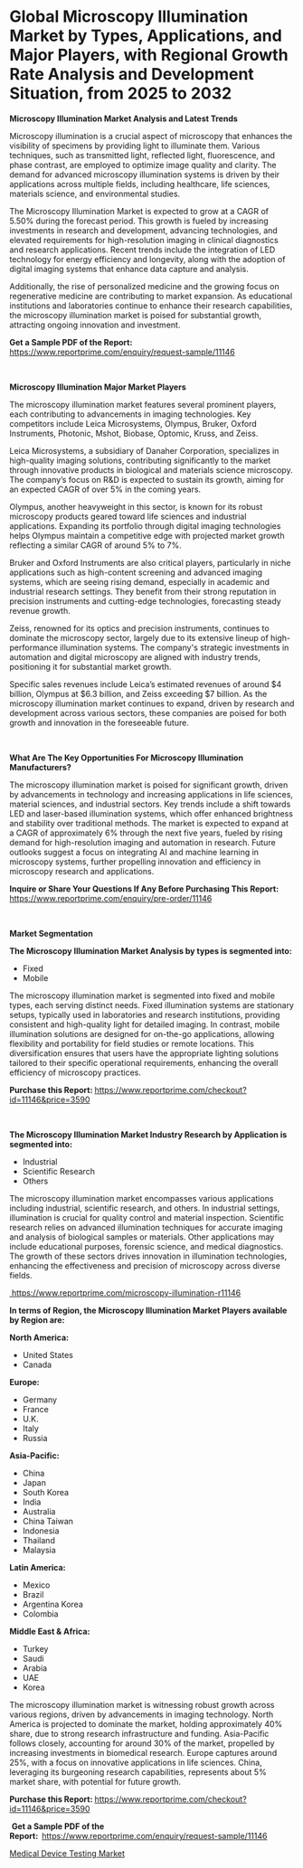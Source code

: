 <p><h1>Global Microscopy Illumination Market by Types, Applications, and Major Players, with Regional Growth Rate Analysis and Development Situation, from 2025 to 2032</h1></p><p><strong>Microscopy Illumination Market Analysis and Latest Trends</strong></p>
<p><p>Microscopy illumination is a crucial aspect of microscopy that enhances the visibility of specimens by providing light to illuminate them. Various techniques, such as transmitted light, reflected light, fluorescence, and phase contrast, are employed to optimize image quality and clarity. The demand for advanced microscopy illumination systems is driven by their applications across multiple fields, including healthcare, life sciences, materials science, and environmental studies.</p><p>The Microscopy Illumination Market is expected to grow at a CAGR of 5.50% during the forecast period. This growth is fueled by increasing investments in research and development, advancing technologies, and elevated requirements for high-resolution imaging in clinical diagnostics and research applications. Recent trends include the integration of LED technology for energy efficiency and longevity, along with the adoption of digital imaging systems that enhance data capture and analysis.</p><p>Additionally, the rise of personalized medicine and the growing focus on regenerative medicine are contributing to market expansion. As educational institutions and laboratories continue to enhance their research capabilities, the microscopy illumination market is poised for substantial growth, attracting ongoing innovation and investment.</p></p>
<p><strong>Get a Sample PDF of the Report:&nbsp;</strong> <a href="https://www.reportprime.com/enquiry/request-sample/11146?utm_campaign=3033&utm_medium=2&utm_source=Github&utm_content=ia&utm_term=20032025&utm_id=microscopy-illumination">https://www.reportprime.com/enquiry/request-sample/11146</a></p>
<p>&nbsp;</p>
<p><strong>Microscopy Illumination Major Market Players</strong></p>
<p><p>The microscopy illumination market features several prominent players, each contributing to advancements in imaging technologies. Key competitors include Leica Microsystems, Olympus, Bruker, Oxford Instruments, Photonic, Mshot, Biobase, Optomic, Kruss, and Zeiss.</p><p>Leica Microsystems, a subsidiary of Danaher Corporation, specializes in high-quality imaging solutions, contributing significantly to the market through innovative products in biological and materials science microscopy. The company’s focus on R&D is expected to sustain its growth, aiming for an expected CAGR of over 5% in the coming years.</p><p>Olympus, another heavyweight in this sector, is known for its robust microscopy products geared toward life sciences and industrial applications. Expanding its portfolio through digital imaging technologies helps Olympus maintain a competitive edge with projected market growth reflecting a similar CAGR of around 5% to 7%.</p><p>Bruker and Oxford Instruments are also critical players, particularly in niche applications such as high-content screening and advanced imaging systems, which are seeing rising demand, especially in academic and industrial research settings. They benefit from their strong reputation in precision instruments and cutting-edge technologies, forecasting steady revenue growth.</p><p>Zeiss, renowned for its optics and precision instruments, continues to dominate the microscopy sector, largely due to its extensive lineup of high-performance illumination systems. The company's strategic investments in automation and digital microscopy are aligned with industry trends, positioning it for substantial market growth.</p><p>Specific sales revenues include Leica’s estimated revenues of around $4 billion, Olympus at $6.3 billion, and Zeiss exceeding $7 billion. As the microscopy illumination market continues to expand, driven by research and development across various sectors, these companies are poised for both growth and innovation in the foreseeable future.</p></p>
<p>&nbsp;</p>
<p><strong>What Are The Key Opportunities For Microscopy Illumination Manufacturers?</strong></p>
<p><p>The microscopy illumination market is poised for significant growth, driven by advancements in technology and increasing applications in life sciences, material sciences, and industrial sectors. Key trends include a shift towards LED and laser-based illumination systems, which offer enhanced brightness and stability over traditional methods. The market is expected to expand at a CAGR of approximately 6% through the next five years, fueled by rising demand for high-resolution imaging and automation in research. Future outlooks suggest a focus on integrating AI and machine learning in microscopy systems, further propelling innovation and efficiency in microscopy research and applications.</p></p>
<p><strong>Inquire or Share Your Questions If Any Before Purchasing This Report:</strong> <a href="https://www.reportprime.com/enquiry/pre-order/11146?utm_campaign=3033&utm_medium=2&utm_source=Github&utm_content=ia&utm_term=20032025&utm_id=microscopy-illumination">https://www.reportprime.com/enquiry/pre-order/11146</a></p>
<p>&nbsp;</p>
<p><strong>Market Segmentation</strong></p>
<p><strong>The Microscopy Illumination Market Analysis by types is segmented into:</strong></p>
<p><ul><li>Fixed</li><li>Mobile</li></ul></p>
<p><p>The microscopy illumination market is segmented into fixed and mobile types, each serving distinct needs. Fixed illumination systems are stationary setups, typically used in laboratories and research institutions, providing consistent and high-quality light for detailed imaging. In contrast, mobile illumination solutions are designed for on-the-go applications, allowing flexibility and portability for field studies or remote locations. This diversification ensures that users have the appropriate lighting solutions tailored to their specific operational requirements, enhancing the overall efficiency of microscopy practices.</p></p>
<p><strong>Purchase this Report:&nbsp;</strong><a href="https://www.reportprime.com/checkout?id=11146&price=3590&utm_campaign=3033&utm_medium=2&utm_source=Github&utm_content=ia&utm_term=20032025&utm_id=microscopy-illumination">https://www.reportprime.com/checkout?id=11146&price=3590</a></p>
<p>&nbsp;</p>
<p><strong>The Microscopy Illumination Market Industry Research by Application is segmented into:</strong></p>
<p><ul><li>Industrial</li><li>Scientific Research</li><li>Others</li></ul></p>
<p><p>The microscopy illumination market encompasses various applications including industrial, scientific research, and others. In industrial settings, illumination is crucial for quality control and material inspection. Scientific research relies on advanced illumination techniques for accurate imaging and analysis of biological samples or materials. Other applications may include educational purposes, forensic science, and medical diagnostics. The growth of these sectors drives innovation in illumination technologies, enhancing the effectiveness and precision of microscopy across diverse fields.</p></p>
<p><a href="https://www.reportprime.com/microscopy-illumination-r11146?utm_campaign=3033&utm_medium=2&utm_source=Github&utm_content=ia&utm_term=20032025&utm_id=microscopy-illumination">&nbsp;https://www.reportprime.com/microscopy-illumination-r11146</a></p>
<p><strong>In terms of Region, the Microscopy Illumination Market Players available by Region are:</strong></p>
<p>
    <p> <strong> North America: </strong>
        <ul>
            <li>United States</li>
            <li>Canada</li>
        </ul>
        </p> 
    <p> <strong> Europe: </strong>
        <ul>
            <li>Germany</li>
            <li>France</li>
            <li>U.K.</li>
            <li>Italy</li>
            <li>Russia</li>
        </ul>
        </p> 
    <p> <strong> Asia-Pacific: </strong>
        <ul>
            <li>China</li>
            <li>Japan</li>
            <li>South Korea</li>
            <li>India</li>
            <li>Australia</li>
            <li>China Taiwan</li>
            <li>Indonesia</li>
            <li>Thailand</li>
            <li>Malaysia</li>
        </ul>
        </p> 
    <p> <strong> Latin America: </strong>
        <ul>
            <li>Mexico</li>
            <li>Brazil</li>
            <li>Argentina Korea</li>
            <li>Colombia</li>
        </ul>
        </p> 
    <p> <strong> Middle East & Africa: </strong>
        <ul>
            <li>Turkey</li>
            <li>Saudi</li>
            <li>Arabia</li>
            <li>UAE</li>
            <li>Korea</li>
        </ul>
    </p>
    </p>
<p><p>The microscopy illumination market is witnessing robust growth across various regions, driven by advancements in imaging technology. North America is projected to dominate the market, holding approximately 40% share, due to strong research infrastructure and funding. Asia-Pacific follows closely, accounting for around 30% of the market, propelled by increasing investments in biomedical research. Europe captures around 25%, with a focus on innovative applications in life sciences. China, leveraging its burgeoning research capabilities, represents about 5% market share, with potential for future growth.</p></p>
<p><strong>Purchase this Report: </strong><a href="https://www.reportprime.com/checkout?id=11146&price=3590&utm_campaign=3033&utm_medium=2&utm_source=Github&utm_content=ia&utm_term=20032025&utm_id=microscopy-illumination">https://www.reportprime.com/checkout?id=11146&price=3590</a></p>
<p>&nbsp;<strong>Get a Sample PDF of the Report:&nbsp;&nbsp;</strong><a href="https://www.reportprime.com/enquiry/request-sample/11146?utm_campaign=3033&utm_medium=2&utm_source=Github&utm_content=ia&utm_term=20032025&utm_id=microscopy-illumination">https://www.reportprime.com/enquiry/request-sample/11146</a></p>
<p><strong></strong></p>
<p><p><a href="https://github.com/failarustic/Market-Research-Report-List-1/blob/main/medical-device-testing-market.md?utm_campaign=3033&utm_medium=2&utm_source=Github&utm_content=ia&utm_term=20032025&utm_id=microscopy-illumination">Medical Device Testing Market</a></p></p>